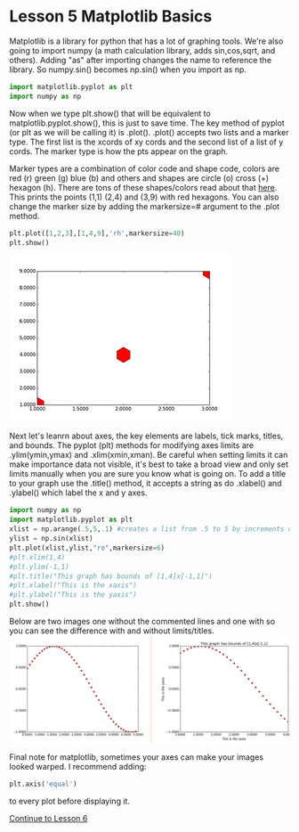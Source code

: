 # Lesson 5 Matplotlib Basics

Matplotlib is a library for python that has a lot of graphing tools. We're also going to import numpy (a math calculation library, adds sin,cos,sqrt, and others). Adding "as" after importing changes the name to reference the library. So numpy.sin() becomes np.sin() when you import as np.
```python
import matplotlib.pyplot as plt
import numpy as np
```
Now when we type plt.show() that will be equivalent to matplotlib.pyplot.show(), this is just to save time. The key method of pyplot (or plt as we will be calling it) is .plot(). .plot() accepts two lists and a marker type. The first list is the xcords of xy cords and the second list of a list of y cords. The marker type is how the pts appear on the graph.

Marker types are a combination of color code and shape code, colors are red (r) green (g) blue (b) and others and shapes are circle (o) cross (+) hexagon (h). There are tons of these shapes/colors read about that [here](https://matplotlib.org/api/markers_api.html#module-matplotlib.markers). This prints the points (1,1) (2,4) and (3,9) with red hexagons.
You can also change the marker size by adding the markersize=# argument to the .plot method.

```python
plt.plot([1,2,3],[1,4,9],'rh',markersize=40)
plt.show()
```
![matplotlib graph](https://github.com/UncleIroh/Learning-Rebound/blob/master/fig.png?raw=true)

Next let's leanrn about axes, the key elements are labels, tick marks, titles, and bounds.
The pyplot (plt) methods for modifying axes limits are .ylim(ymin,ymax) and .xlim(xmin,xman). Be careful when setting limits it can make importance data not visible, it's best to take a broad view and only set limits manually when you are sure you know what is going on. To add a title to your graph use the .title() method, it accepts a string as do .xlabel() and .ylabel() which label the x and y axes.
```python
import numpy as np
import matplotlib.pyplot as plt
xlist = np.arange(.5,5,.1) #creates a list from .5 to 5 by increments of .1
ylist = np.sin(xlist)
plt.plot(xlist,ylist,"ro",markersize=6)
#plt.xlim(1,4)
#plt.ylim(-1,1)
#plt.title("This graph has bounds of [1,4]x[-1,1]")
#plt.xlabel("This is the xaxis")
#plt.ylabel("This is the yaxis")
plt.show()

```
Below are two images one without the commented lines and one with so you can see the difference with and without limits/titles.
![Comparison](https://raw.githubusercontent.com/UncleIroh/Learning-Rebound/master/comp.png)

Final note for matplotlib, sometimes your axes can make your images looked warped. I recommend adding:
```python
plt.axis('equal')
```
to every plot before displaying it.

[Continue to Lesson 6](https://github.com/UncleIroh/Learning-Rebound/blob/master/Lesson6.md)
